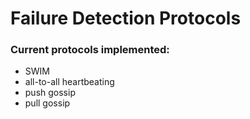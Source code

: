 # Failure Detection Protocols

### Current protocols implemented:
 - SWIM
  - all-to-all heartbeating
  - push gossip
  - pull gossip
